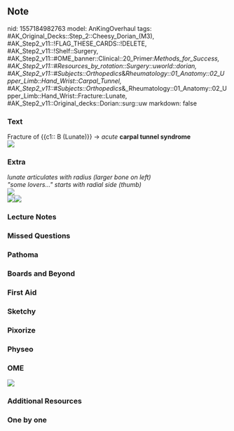 ## Note
nid: 1557184982763
model: AnKingOverhaul
tags: #AK_Original_Decks::Step_2::Cheesy_Dorian_(M3), #AK_Step2_v11::!FLAG_THESE_CARDS::!DELETE, #AK_Step2_v11::!Shelf::Surgery, #AK_Step2_v11::#OME_banner::Clinical::20_Primer:_Methods_for_Success, #AK_Step2_v11::#Resources_by_rotation::Surgery::uworld::dorian, #AK_Step2_v11::#Subjects::Orthopedics_&_Rheumatology::01_Anatomy::02_Upper_Limb::Hand_Wrist::Carpal_Tunnel, #AK_Step2_v11::#Subjects::Orthopedics_&_Rheumatology::01_Anatomy::02_Upper_Limb::Hand_Wrist::Fracture::Lunate, #AK_Step2_v11::Original_decks::Dorian::surg::uw
markdown: false

### Text
<div>
  Fracture of {{c1:: B (Lunate)}} → <i>acute</i> <b>carpal tunnel
  syndrome</b>
</div>
<div><img src="paste-14636007299219457.jpg"></div>

### Extra
<div>
  <div>
    <div>
      <i>lunate articulates with radius (larger bone on left)</i>
    </div>
    <div>
      <i>"some lovers..." starts with radial side (thumb)</i>
    </div>
  </div>
  <div>
    <i><img src="carpal-tendon.jpg"></i>
  </div><i><img src="paste-408004713250817.jpg"><img src=
  "paste-407970353512449.jpg"></i>
</div>

### Lecture Notes


### Missed Questions


### Pathoma


### Boards and Beyond


### First Aid


### Sketchy


### Pixorize


### Physeo


### OME
<div class="ome-widget">
  <a href="https://onlinemeded.org/spa/surgery?ref=anki"><img src=
  "_OME_AnkiFlashcards_Topic_5.png"></a>
</div>

### Additional Resources


### One by one

